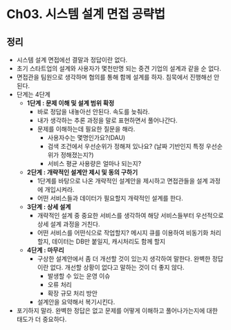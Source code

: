 # Ch03. 시스템 설계 면접 공략법

## 정리
- 시스템 설계 면접에선 결말과 정답이란 없다. 
- 초기 스타트업의 설계와 사용자가 몇천만명 되는 중견 기업의 설계과 같을 순 없다.
- 면접관을 팀원으로 생각하며 협의를 통해 함께 설계를 하자. 침묵에서 진행해선 안된다.
- 단계는 4단계
  - **1단계 : 문제 이해 및 설계 범위 확정**
    - 바로 정답을 내놓아선 안된다. 속도를 늦춰라. 
    - 내가 생각하는 추론 과정을 말로 표현하면서 풀어나간다.
    - 문제를 이해하는데 필요한 질문을 해라.
      - 사용자수는 몇명인가요?(DAU)
      -  검색 조건에서 우선순위가 정해져 있나요? (날짜 기반인지 특정 우선순위가 정해졌는지?)
      -  서비스 평균 사용량은 얼마나 되는지?
  - **2단계 : 개략적인 설계안 제시 및 동의 구하기**
    - 1단계를 바탕으로 나온 개략적인 설계안을 제시하고 면접관들을 설계 과정에 개입시켜라.
    - 어떤 서비스들과 데이터가 필요할지 개략적인 설계를 한다.
  - **3단계 : 상세 설계**
    - 개략적인 설계 중 중요한 서비스를 생각하여 해당 서비스들부터 우선적으로 상세 설계 과정을 거친다.
    - 어떤 서비스를 어떤식으로 작업할지? 메시지 큐를 이용하여 비동기화 처리할지, 데이터는 DB만 붙일지, 캐시처리도 함께 할지
  - **4단계 : 마무리**
    - 구상한 설계안에서 좀 더 개선할 것이 있는지 생각하여 말한다. 완벽한 정답이란 없다. 개선할 상황이 없다고 말하는 것이 더 좋지 않다.
      - 발생할 수 있는 운영 이슈
      - 오류 처리
      - 확장 규모 처리 방안 
    - 설계안을 요약해서 복기시킨다.
- 포기하지 말라. 완벽한 정답은 없고 문제를 어떻게 이해하고 풀어나가는지에 대한 태도가 더 중요하다. 
